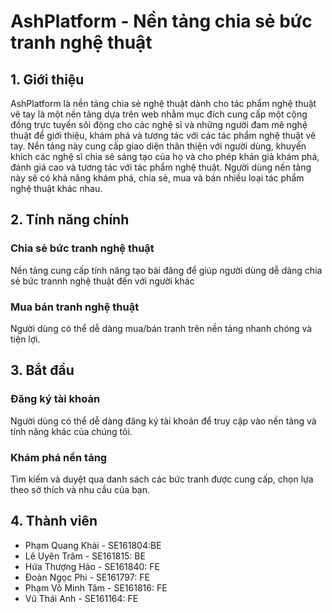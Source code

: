 # AshPlatform - Nền tảng chia sẻ bức tranh nghệ thuật 
## 1. Giới thiệu

AshPlatform là nền tảng chia sẻ nghệ thuật dành cho tác phẩm nghệ thuật vẽ tay là một nền tảng dựa trên web nhằm mục đích cung cấp một cộng đồng trực tuyến sôi động cho các nghệ sĩ và những người đam mê nghệ thuật để giới thiệu, khám phá và tương tác với các tác phẩm nghệ thuật vẽ tay. Nền tảng này cung cấp giao diện thân thiện với người dùng, khuyến khích các nghệ sĩ chia sẻ sáng tạo của họ và cho phép khán giả khám phá, đánh giá cao và tương tác với tác phẩm nghệ thuật. Người dùng nền tảng này sẽ có khả năng khám phá, chia sẻ, mua và bán nhiều loại tác phẩm nghệ thuật khác nhau.

## 2. Tính năng chính

### Chia sẻ bức tranh nghệ thuật

Nền tảng cung cấp tính năng tạo bài đăng để giúp người dùng dễ dàng chia sẻ bức trannh nghệ thuật đến với người khác

### Mua bán tranh nghệ thuật

Người dùng có thể dễ dàng mua/bán tranh trên nền tảng nhanh chóng và tiện lợi.

## 3. Bắt đầu

### Đăng ký tài khoản

Người dùng có thể dễ dàng đăng ký tài khoản để truy cập vào nền tảng và tính năng khác của chúng tôi.

### Khám phá nền tảng

Tìm kiếm và duyệt qua danh sách các bức tranh được cung cấp, chọn lựa theo sở thích và nhu cầu của bạn.

## 4. Thành viên

- Phạm Quang Khải - SE161804:BE
- Lê Uyên Trâm - SE161815: BE
- Hứa Thượng Hảo - SE161840: FE
- Đoàn Ngọc Phi - SE161797: FE
- Phạm Võ Minh Tâm - SE161816: FE 
- Vũ Thái Anh - SE161164: FE
